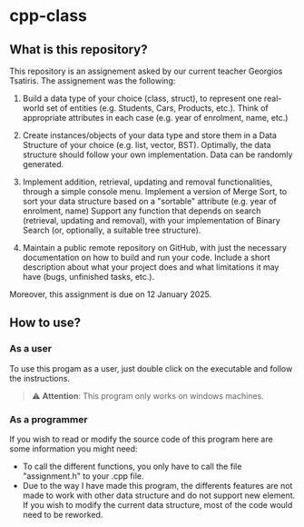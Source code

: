 # cpp-class

## What is this repository?

This repository is an assignement asked by our current teacher Georgios Tsatiris. The assignement was the following:

1. Build a data type of your choice (class, struct), to represent one real-world set of entities (e.g. Students, Cars, Products, etc.). Think of appropriate attributes in each case (e.g. year of enrolment, name, etc.)

2. Create instances/objects of your data type and store them in a Data Structure of your choice (e.g. list, vector, BST). Optimally, the data structure should follow your own implementation. Data can be randomly generated.

3. Implement addition, retrieval, updating and removal functionalities, through a simple console menu.
Implement a version of Merge Sort, to sort your data structure based on a "sortable" attribute (e.g. year of enrolment, name)
Support any function that depends on search (retrieval, updating and removal), with your implementation of Binary Search (or, optionally, a 
suitable tree structure).

1. Maintain a public remote repository on GitHub, with just the necessary documentation on how to build and run your code. Include a short description about what your project does and what limitations it may have (bugs, unfinished tasks, etc.).

Moreover, this assignment is due on 12 January 2025.

## How to use?

### As a user

To use this progam as a user, just double click on the executable and follow the instructions.

> ⚠️ **Attention**: This program only works on windows machines.


### As a programmer

If you wish to read or modify the source code of this program here are some information you might need:

- To call the different functions, you only have to call the file "assignment.h" to your .cpp file.
- Due to the way I have made this program, the differents features are not made to work with other data structure and do not support new element. If you wish to modify the current data structure, most of the code would need to be reworked.

